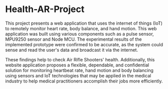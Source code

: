 # Health-AR-Project

This project presents a web application that uses the internet of things (IoT) to remotely
monitor heart rate, body balance, and hand motion. This web application was built using various
components such as a pulse sensor, MPU9250 sensor and Node MCU. The experimental results of the
implemented prototype were confirmed to be accurate, as the system could sense and read the
user's data and broadcast it via the internet.

These findings help to check Air Rifle Shooters' health. Additionally, this website application
proposes a flexible, dependable, and confidential solution for monitoring heartbeat rate, hand
motion and body balancing using sensors and IoT technologies that may be applied in the medical
industry to help medical practitioners accomplish their jobs more efficiently.
